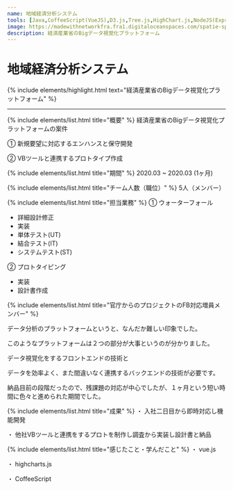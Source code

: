 ```yaml
---
name: 地域経済分析システム
tools: [Java,CoffeeScript(VueJS),D3.js,Tree.js,HighChart.js,NodeJS(Express),HTML5,CSS,AWS]
image: https://madewithnetworkfra.fra1.digitaloceanspaces.com/spatie-space-production/14922/highcharts-2.jpg
description: 経済産業省のBigデータ視覚化プラットフォーム
---
```


# 地域経済分析システム

{% include elements/highlight.html text="経済産業省のBigデータ視覚化プラットフォーム" %}

---
{% include elements/list.html title="概要" %}
経済産業省のBigデータ視覚化プラットフォームの案件

① 新規要望に対応するエンハンスと保守開発

② VBツールと連携するプロトタイプ作成

{% include elements/list.html title="期間" %}
2020.03 ~ 2020.03 (1ヶ月)

{% include elements/list.html title="チーム人数（職位）" %}
5人（メンバー）

{% include elements/list.html title="担当業務" %}
① ウォーターフォール
- 詳細設計修正
- 実装
- 単体テスト(UT)  
- 結合テスト(IT) 
- システムテスト(ST)

② プロトタイピング 
- 実装 
- 設計書作成

{% include elements/list.html title="官庁からのプロジェクトのFB対応増員メンバー" %}

データ分析のプラットフォームというと、なんだか難しい印象でした。

このようなプラットフォームは２つの部分が大事というのが分かりました。

データ視覚化をするフロントエンドの技術と

データを効率よく、また間違いなく連携するバックエンドの技術が必要です。

納品目前の段階だったので、残課題の対応が中心でしたが、１ヶ月という短い時間に色々と進められた期間でした。


{% include elements/list.html title="成果" %}
・ 入社二日目から即時対応し機能開発 

・ 他社VBツールと連携をするプロトを制作し調査から実装し設計書と納品


{% include elements/list.html title="感じたこと・学んだこと" %}
・ vue.js

・ highcharts.js

・ CoffeeScript

